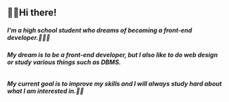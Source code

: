 ## 🖐🏻Hi there!

##### I'm a high school student who dreams of becoming a front-end developer.👨🏻‍🎓
##### My dream is to be a front-end developer, but I also like to do web design or study various things such as DBMS.<br>
######
##### My current goal is to improve my skills and I will always study hard about what I am interested in.✍🏻
